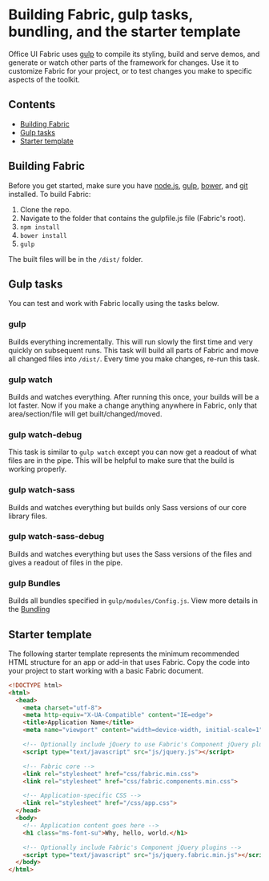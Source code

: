 # Building Fabric, gulp tasks, bundling, and the starter template

Office UI Fabric uses [gulp](http://gulpjs.com/) to compile its styling, build and serve demos, and generate or watch other parts of the framework for changes. Use it to customize Fabric for your project, or to test changes you make to specific aspects of the toolkit.

## Contents

- [Building Fabric](#building-fabric)
- [Gulp tasks](#gulp-tasks)
- [Starter template](#starter-template)

## Building Fabric

Before you get started, make sure you have [node.js](https://nodejs.org/), [gulp](http://gulpjs.com/), [bower](https://bower.io/), and [git](https://git-scm.com/) installed. To build Fabric:

1. Clone the repo.
2. Navigate to the folder that contains the gulpfile.js file (Fabric's root).
3. `npm install`
4. `bower install`
5. `gulp`

The built files will be in the `/dist/` folder.

## Gulp tasks

You can test and work with Fabric locally using the tasks below.

### gulp

Builds everything incrementally. This will run slowly the first time and very quickly on subsequent runs. This task will build all parts of Fabric and move all changed files into `/dist/`. Every time you make changes, re-run this task.

### gulp watch

Builds and watches everything. After running this once, your builds will be a lot faster. Now if you make a change anything anywhere in Fabric, only that area/section/file will get built/changed/moved.

### gulp watch-debug

This task is similar to `gulp watch` except you can now get a readout of what files are in the pipe. This will be helpful to make sure that the build is working properly. 

### gulp watch-sass

Builds and watches everything but builds only Sass versions of our core library files.

### gulp watch-sass-debug

Builds and watches everything but uses the Sass versions of the files and gives a readout of files in the pipe.

### gulp Bundles

Builds all bundles specified in `gulp/modules/Config.js`. View more details in the [Bundling](https://github.com/OfficeDev/Office-UI-Fabric/blob/master/ghdocs/BUNDLING.md)


## Starter template

The following starter template represents the minimum recommended HTML structure for an app or add-in that uses Fabric. Copy the code into your project to start working with a basic Fabric document.

```html
<!DOCTYPE html>
<html>
  <head>
    <meta charset="utf-8">
    <meta http-equiv="X-UA-Compatible" content="IE=edge">
    <title>Application Name</title>
    <meta name="viewport" content="width=device-width, initial-scale=1">

    <!-- Optionally include jQuery to use Fabric's Component jQuery plugins -->
    <script type="text/javascript" src="js/jquery.js"></script>

    <!-- Fabric core -->
    <link rel="stylesheet" href="css/fabric.min.css">
    <link rel="stylesheet" href="css/fabric.components.min.css">

    <!-- Application-specific CSS -->
    <link rel="stylesheet" href="/css/app.css">
  </head>
  <body>
    <!-- Application content goes here -->
    <h1 class="ms-font-su">Why, hello, world.</h1>

    <!-- Optionally include Fabric's Component jQuery plugins -->
    <script type="text/javascript" src="js/jquery.fabric.min.js"></script>
  </body>
</html>
```
